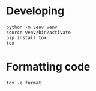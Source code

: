 


# Developing

    python -m venv venv
    source venv/bin/activate
    pip install tox
    tox

# Formatting code

    tox -e format
